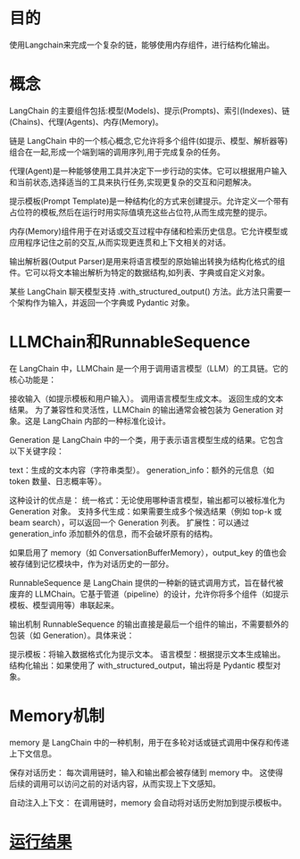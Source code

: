 # 目的

使用Langchain来完成一个复杂的链，能够使用内存组件，进行结构化输出。

# 概念

LangChain 的主要组件包括:模型(Models)、提示(Prompts)、索引(Indexes)、链(Chains)、代理(Agents)、内存(Memory)。

链是 LangChain 中的一个核心概念,它允许将多个组件(如提示、模型、解析器等)组合在一起,形成一个端到端的调用序列,用于完成复杂的任务。

代理(Agent)是一种能够使用工具并决定下一步行动的实体。它可以根据用户输入和当前状态,选择适当的工具来执行任务,实现更复杂的交互和问题解决。

提示模板(Prompt Template)是一种结构化的方式来创建提示。允许定义一个带有占位符的模板,然后在运行时用实际值填充这些占位符,从而生成完整的提示。

内存(Memory)组件用于在对话或交互过程中存储和检索历史信息。它允许模型或应用程序记住之前的交互,从而实现更连贯和上下文相关的对话。

输出解析器(Output Parser)是用来将语言模型的原始输出转换为结构化格式的组件。它可以将文本输出解析为特定的数据结构,如列表、字典或自定义对象。

某些 LangChain 聊天模型支持 .with_structured_output() 方法。此方法只需要一个架构作为输入，并返回一个字典或 Pydantic 对象。


# LLMChain和RunnableSequence
在 LangChain 中，LLMChain 是一个用于调用语言模型（LLM）的工具链。它的核心功能是：

接收输入（如提示模板和用户输入）。
调用语言模型生成文本。
返回生成的文本结果。
为了兼容性和灵活性，LLMChain 的输出通常会被包装为 Generation 对象。这是 LangChain 内部的一种标准化设计。

Generation 是 LangChain 中的一个类，用于表示语言模型生成的结果。它包含以下关键字段：

text：生成的文本内容（字符串类型）。
generation_info：额外的元信息（如 token 数量、日志概率等）。

这种设计的优点是：
统一格式：无论使用哪种语言模型，输出都可以被标准化为 Generation 对象。
支持多代生成：如果需要生成多个候选结果（例如 top-k 或 beam search），可以返回一个 Generation 列表。
扩展性：可以通过 generation_info 添加额外的信息，而不会破坏原有的结构。

如果启用了 memory（如 ConversationBufferMemory），output_key 的值也会被存储到记忆模块中，作为对话历史的一部分。

RunnableSequence 是 LangChain 提供的一种新的链式调用方式，旨在替代被废弃的 LLMChain。它基于管道（pipeline）的设计，允许你将多个组件（如提示模板、模型调用等）串联起来。

输出机制
RunnableSequence 的输出直接是最后一个组件的输出，不需要额外的包装（如 Generation）。具体来说：

提示模板：将输入数据格式化为提示文本。
语言模型：根据提示文本生成输出。
结构化输出：如果使用了 with_structured_output，输出将是 Pydantic 模型对象。

# Memory机制
memory 是 LangChain 中的一种机制，用于在多轮对话或链式调用中保存和传递上下文信息。

保存对话历史：
每次调用链时，输入和输出都会被存储到 memory 中。
这使得后续的调用可以访问之前的对话内容，从而实现上下文感知。

自动注入上下文：
在调用链时，memory 会自动将对话历史附加到提示模板中。

# [运行结果](result.md)
